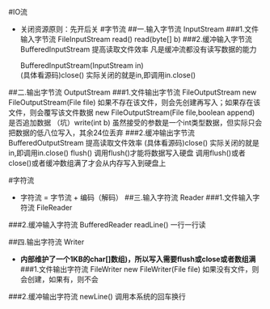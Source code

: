 #IO流
- 关闭资源原则：先开后关
#字节流
##一.输入字节流 InputStream
###1.文件输入字节流 FileInputStream
	read()
	read(byte[] b)
###2.缓冲输入字节流 BufferedInputStream 提高读取文件效率
	凡是缓冲流都没有读写数据的能力  

	BufferedInputStream(InputStream in)  
	(具体看源码)close()						实际关闭的就是in,即调用in.close()
	
##二.输出字节流 OutputStream
###1.文件输出字节流 FileOutputStream
	new FileOutputStream(File file)					如果不存在该文件，则会先创建再写入；如果存在该文件，则会覆写该文件数据
	new FileOutputStream(File file,boolean append)	是否追加数据
	（坑）write(int b)								虽然接受的参数是一个int类型数据，但实际只会把数据的低八位写入，其余24位丢弃
###2.缓冲输出字节流 BufferedOutputStream 提高读取文件效率
	(具体看源码)close()		实际关闭的就是in,即调用in.close()
	flush()					调用flush()才能将数据写入硬盘
	调用flush()或者close()或者缓冲数组满了才会从内存写入到硬盘上

#字符流   
- 字符流 = 字节流 + 编码（解码）
##三.输入字符流  Reader
###1.文件输入字符流 FileReader

###2.缓冲输入字符流 BufferedReader
	readLine()			一行一行读

##四.输出字符流	Writer
- **内部维护了一个1KB的char[]数组)，所以写入需要flush或close或者数组满**
###1.文件输出字符流 FileWriter
	new FileWriter(File file)		如果没有文件，则会创建，如果有，则不会

###2.缓冲输出字符流
	newLine()			调用本系统的回车换行

